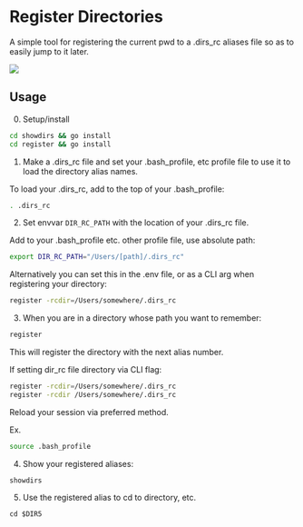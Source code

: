 # Register Directories

A simple tool for registering the current pwd to a .dirs_rc aliases file so as to easily jump to it later.

![]("./register.png")

## Usage

0) Setup/install

```bash
cd showdirs && go install
cd register && go install
```

1) Make a .dirs_rc file and set your .bash_profile, etc profile file to use it to load the directory alias names.

To load your .dirs_rc, add to the top of your .bash_profile:

```bash
. .dirs_rc
```

2) Set envvar `DIR_RC_PATH` with the location of your .dirs_rc file.

Add to your .bash_profile etc. other profile file, use absolute path:

```bash
export DIR_RC_PATH="/Users/[path]/.dirs_rc"
```

Alternatively you can set this in the .env file, or as a CLI arg when registering your directory:

```bash
register -rcdir=/Users/somewhere/.dirs_rc 
```

3) When you are in a directory whose path you want to remember:

```bash
register
```

This will register the directory with the next alias number.

If setting dir_rc file directory via CLI flag:

```bash
register -rcdir=/Users/somewhere/.dirs_rc
register -rcdir /Users/somewhere/.dirs_rc
```

Reload your session via preferred method.

Ex.

```bash
source .bash_profile
```

4) Show your registered aliases:

```
showdirs
```

5) Use the registered alias to cd to directory, etc.

```
cd $DIR5
```